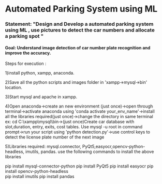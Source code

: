 # Automated Parking System using ML

### Statement: "Design and Develop a automated parking system using ML , use pictures to detect the car numbers and allocate a parking spot "

#### Goal: Understand image detection of car number plate recognition and improve the accuracy.


Steps for execution :

1)install python, xampp, anaconda.

2)Save all the python scripts and images folder in 'xampp->mysql->bin' location.

3)Start mysql and apache in xampp.

4)Open anaconda->create an new environment (just once)->open through terminal->activate anaconda using 'conda activate your_env_name'->install all the libraries required(just once)->change the directory in same terminal ex: cd C:\xampp\mysql\bin->(just once)Create car database with slot,duration, entry, exits, cost tables. Use mysql -u root in command prompt->run your script using 'python detection.py'->use control keys to detect the license plate number of the next image 

5)Libraries required: mysql.connector, PyQt5,easyocr,opencv-python-headless, imutils, pandas.
use the following commands to install the above libraries

pip install mysql-connector-python
pip install PyQt5
pip install easyocr
pip install opencv-python-headless  
pip install imutils
pip install pandas







